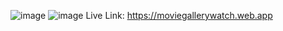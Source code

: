 
![image](https://github.com/eosgmr/MoveWatch/assets/86234350/e24ff9fb-7c7a-4af4-a19c-18f107f111c7)
![image](https://github.com/eosgmr/MoveWatch/assets/86234350/4842baee-0efb-44be-9243-4919627c3c1a)
Live Link: https://moviegallerywatch.web.app
